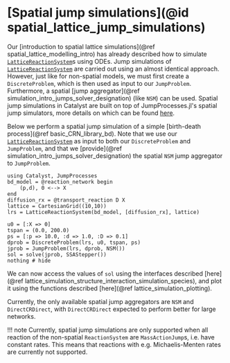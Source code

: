 # [Spatial jump simulations](@id spatial_lattice_jump_simulations)
Our [introduction to spatial lattice simulations](@ref spatial_lattice_modelling_intro) has already described how to simulate [`LatticeReactionSystem`](@ref)s using ODEs. Jump simulations of [`LatticeReactionSystem`](@ref) are carried out using an almost identical approach. However, just like for non-spatial models, we must first create a `DiscreteProblem`, which is then used as input to our `JumpProblem`. Furthermore, a spatial [jump aggregator](@ref simulation_intro_jumps_solver_designation) (like `NSM`) can be used. Spatial jump simulations in Catalyst are built on top of JumpProcesses.jl's spatial jump simulators, more details on which can be found [here](https://docs.sciml.ai/JumpProcesses/stable/tutorials/spatial/).

Below we perform a spatial jump simulation of a simple [birth-death process](@ref basic_CRN_library_bd). Note that we use our [`LatticeReactionSystem`](@ref) as input to both our `DiscreteProblem` and `JumpProblem`, and that we [provide](@ref simulation_intro_jumps_solver_designation) the spatial `NSM` jump aggregator to `JumpProblem`.
```@example spatial_jump
using Catalyst, JumpProcesses
bd_model = @reaction_network begin
    (p,d), 0 <--> X
end
diffusion_rx = @transport_reaction D X
lattice = CartesianGrid((10,10))
lrs = LatticeReactionSystem(bd_model, [diffusion_rx], lattice)

u0 = [:X => 0]
tspan = (0.0, 200.0)
ps = [:p => 10.0, :d => 1.0, :D => 0.1]
dprob = DiscreteProblem(lrs, u0, tspan, ps)
jprob = JumpProblem(lrs, dprob, NSM())
sol = solve(jprob, SSAStepper())
nothing # hide
```
We can now access the values of `sol` using the interfaces described [here](@ref lattice_simulation_structure_interaction_simulation_species), and plot it using the functions described [here](@ref lattice_simulation_plotting).

Currently, the only available spatial jump aggregators are `NSM` and `DirectCRDirect`, with `DirectCRDirect` expected to perform better for large networks.

!!! note
    Currently, spatial jump simulations are only supported when all reaction of the non-spatial `ReactionSystem` are `MassActionJump`s, i.e. have constant rates. This means that reactions with e.g. Michaelis-Menten rates are currently not supported.
